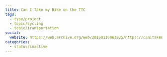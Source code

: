 ```yaml
---
title: Can I Take my Bike on the TTC
tags:
  - type/project
  - topic/cycling
  - topic/transportation
social:
  website: https://web.archive.org/web/20160116062925/https://canitakemybikeonthettc.ca/
categories:
  - status/inactive
---
```

